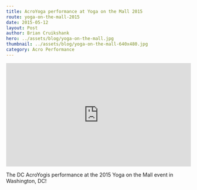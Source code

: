 ```yaml
---
title: AcroYoga performance at Yoga on the Mall 2015
route: yoga-on-the-mall-2015
date: 2015-05-12
layout: Post
author: Brian Cruikshank
hero: ../assets/blog/yoga-on-the-mall.jpg
thumbnail: ../assets/blog/yoga-on-the-mall-640x480.jpg
category: Acro Performance
---
```


<style>.embed-container { position: relative; padding-bottom: 56.25%; height: 0; overflow: hidden; max-width: 100%; } .embed-container iframe, .embed-container object, .embed-container embed { position: absolute; top: 0; left: 0; width: 100%; height: 100%; }</style><div class='embed-container'><iframe src='https://www.youtube.com/embed/8O8QtmkNK0c' frameborder='0' allowfullscreen></iframe></div>

The DC AcroYogis performance at the 2015 Yoga on the Mall event in Washington, DC!
